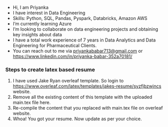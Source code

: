 - Hi, I am Priyanka 
- I have interest in Data Engineering
- Skills: Python, SQL, Pandas, Pyspark, Databricks, Amazon AWS
- I’m currently learning Azure
- I’m looking to collaborate on data engineering projects and obtaining key insights about data
- I have a total work experience of 7 years in Data Analytics and Data Engineering for Pharmaceutical Clients.
- You can reach out to me via priyankababar713@gmail.com or https://www.linkedin.com/in/priyanka-babar-352a70181/

<!---
babar24/babar24 is a ✨ special ✨ repository because its `README.md` (this file) appears on your GitHub profile.
You can click the Preview link to take a look at your changes.
--->

### Steps to create latex based resume

1. I have used Jake Ryan overleaf template. So login to https://www.overleaf.com/latex/templates/jakes-resume/syzfjbzwjncs website.
2. Remove all the existing content of this template with the uploaded main.tex file here.
3. Re-compile the content that you replaced with main.tex file on overleaf website.
4. Whoa! You got your resume. Now update as per your choice.
